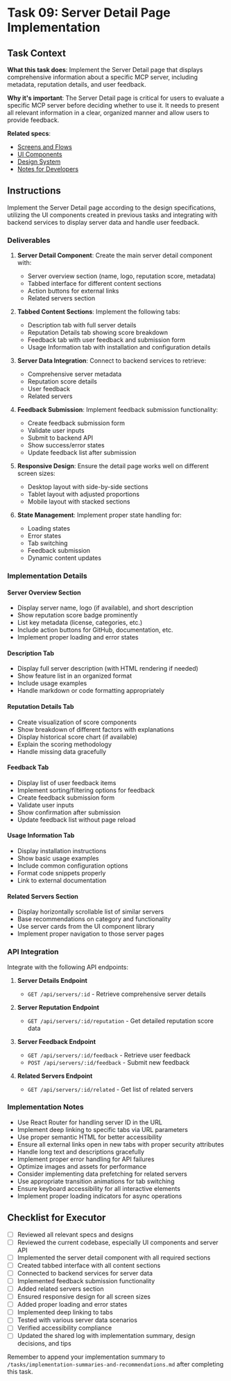 # Task 09: Server Detail Page Implementation

## Task Context

**What this task does**: Implement the Server Detail page that displays comprehensive information about a specific MCP server, including metadata, reputation details, and user feedback.

**Why it's important**: The Server Detail page is critical for users to evaluate a specific MCP server before deciding whether to use it. It needs to present all relevant information in a clear, organized manner and allow users to provide feedback.

**Related specs**:
- [Screens and Flows](/design/screens.md)
- [UI Components](/design/components.md)
- [Design System](/design/system.md)
- [Notes for Developers](/design/notes-for-devs.md)

## Instructions

Implement the Server Detail page according to the design specifications, utilizing the UI components created in previous tasks and integrating with backend services to display server data and handle user feedback.

### Deliverables

1. **Server Detail Component**: Create the main server detail component with:
   - Server overview section (name, logo, reputation score, metadata)
   - Tabbed interface for different content sections
   - Action buttons for external links
   - Related servers section

2. **Tabbed Content Sections**: Implement the following tabs:
   - Description tab with full server details
   - Reputation Details tab showing score breakdown
   - Feedback tab with user feedback and submission form
   - Usage Information tab with installation and configuration details

3. **Server Data Integration**: Connect to backend services to retrieve:
   - Comprehensive server metadata
   - Reputation score details
   - User feedback
   - Related servers

4. **Feedback Submission**: Implement feedback submission functionality:
   - Create feedback submission form
   - Validate user inputs
   - Submit to backend API
   - Show success/error states
   - Update feedback list after submission

5. **Responsive Design**: Ensure the detail page works well on different screen sizes:
   - Desktop layout with side-by-side sections
   - Tablet layout with adjusted proportions
   - Mobile layout with stacked sections

6. **State Management**: Implement proper state handling for:
   - Loading states
   - Error states
   - Tab switching
   - Feedback submission
   - Dynamic content updates

### Implementation Details

#### Server Overview Section
- Display server name, logo (if available), and short description
- Show reputation score badge prominently
- List key metadata (license, categories, etc.)
- Include action buttons for GitHub, documentation, etc.
- Implement proper loading and error states

#### Description Tab
- Display full server description (with HTML rendering if needed)
- Show feature list in an organized format
- Include usage examples
- Handle markdown or code formatting appropriately

#### Reputation Details Tab
- Create visualization of score components
- Show breakdown of different factors with explanations
- Display historical score chart (if available)
- Explain the scoring methodology
- Handle missing data gracefully

#### Feedback Tab
- Display list of user feedback items
- Implement sorting/filtering options for feedback
- Create feedback submission form
- Validate user inputs
- Show confirmation after submission
- Update feedback list without page reload

#### Usage Information Tab
- Display installation instructions
- Show basic usage examples
- Include common configuration options
- Format code snippets properly
- Link to external documentation

#### Related Servers Section
- Display horizontally scrollable list of similar servers
- Base recommendations on category and functionality
- Use server cards from the UI component library
- Implement proper navigation to those server pages

### API Integration

Integrate with the following API endpoints:

1. **Server Details Endpoint**
   - `GET /api/servers/:id` - Retrieve comprehensive server details

2. **Server Reputation Endpoint**
   - `GET /api/servers/:id/reputation` - Get detailed reputation score data

3. **Server Feedback Endpoint**
   - `GET /api/servers/:id/feedback` - Retrieve user feedback
   - `POST /api/servers/:id/feedback` - Submit new feedback

4. **Related Servers Endpoint**
   - `GET /api/servers/:id/related` - Get list of related servers

### Implementation Notes

- Use React Router for handling server ID in the URL
- Implement deep linking to specific tabs via URL parameters
- Use proper semantic HTML for better accessibility
- Ensure all external links open in new tabs with proper security attributes
- Handle long text and descriptions gracefully
- Implement proper error handling for API failures
- Optimize images and assets for performance
- Consider implementing data prefetching for related servers
- Use appropriate transition animations for tab switching
- Ensure keyboard accessibility for all interactive elements
- Implement proper loading indicators for async operations

## Checklist for Executor

- [ ] Reviewed all relevant specs and designs
- [ ] Reviewed the current codebase, especially UI components and server API
- [ ] Implemented the server detail component with all required sections
- [ ] Created tabbed interface with all content sections
- [ ] Connected to backend services for server data
- [ ] Implemented feedback submission functionality
- [ ] Added related servers section
- [ ] Ensured responsive design for all screen sizes
- [ ] Added proper loading and error states
- [ ] Implemented deep linking to tabs
- [ ] Tested with various server data scenarios
- [ ] Verified accessibility compliance
- [ ] Updated the shared log with implementation summary, design decisions, and tips

Remember to append your implementation summary to `/tasks/implementation-summaries-and-recommendations.md` after completing this task. 